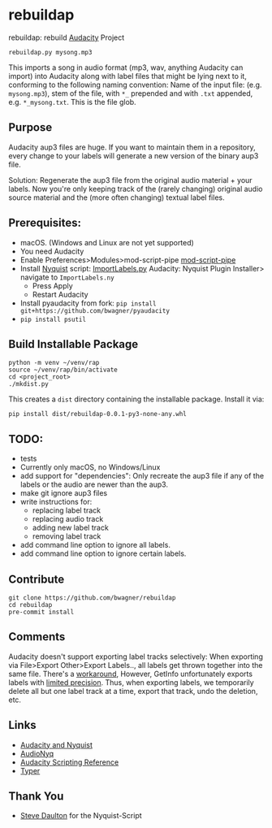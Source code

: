 # rebuildap

rebuildap: rebuild [Audacity](https://www.audacityteam.org/) Project

```shell
rebuildap.py mysong.mp3
```

This imports a song in audio format (mp3, wav, anything Audacity can import) into Audacity along
with label files that might be lying next to it, conforming to the following naming convention:
Name of the input file: (e.g. `mysong.mp3`), stem of the file, with `*_` prepended and with `.txt`
appended, e.g. `*_mysong.txt`. This is the file glob.

## Purpose
Audacity aup3 files are huge. If you want to maintain them in a repository, every change
to your labels will generate a new version of the binary aup3 file.

Solution: Regenerate the aup3 file from the original audio material + your labels. Now you're only
keeping track of the (rarely changing) original audio source material and the (more often changing)
textual label files.

## Prerequisites:
 - macOS. (Windows and Linux are not yet supported)
 - You need Audacity
 - Enable Preferences>Modules>mod-script-pipe [mod-script-pipe](https://manual.audacityteam.org/man/scripting.html)
 - Install [Nyquist](https://manual.audacityteam.org/man/nyquist.html) script:
   [ImportLabels.py](https://audionyq.com/wp-content/uploads/2022/09/ImportLabels.ny)
   Audacity: Nyquist Plugin Installer> navigate to `ImportLabels.ny`
   - Press Apply
   - Restart Audacity
 - Install pyaudacity from fork:
   `pip install git+https://github.com/bwagner/pyaudacity`
 - `pip install psutil`

## Build Installable Package
```console
python -m venv ~/venv/rap
source ~/venv/rap/bin/activate
cd <project_root>
./mkdist.py
```
This creates a `dist` directory containing the installable package.
Install it via:
```console
pip install dist/rebuildap-0.0.1-py3-none-any.whl
```

## TODO:
 - tests
 - Currently only macOS, no Windows/Linux
 - add support for "dependencies": Only recreate the
   aup3 file if any of the labels or the audio are
   newer than the aup3.
 - make git ignore aup3 files
 - write instructions for:
   - replacing label track
   - replacing audio track
   - adding new label track
   - removing label track
 - add command line option to ignore all labels.
 - add command line option to ignore certain labels.

## Contribute
```console
git clone https://github.com/bwagner/rebuildap
cd rebuildap
pre-commit install
```

## Comments
Audacity doesn't support exporting label tracks selectively: When exporting via File>Export Other>Export Labels..,
all labels get thrown together into the same file.
There's a [workaround](https://forum.audacityteam.org/t/export-individual-label-when-multiple-labels-in-project/58799/32),
However, GetInfo unfortunately exports labels with [limited precision](https://github.com/audacity/audacity/issues/4220).
Thus, when exporting labels, we temporarily delete all but one label track at a time, export that track, undo the deletion,
etc.

## Links
- [Audacity and Nyquist](https://www.audacity-forum.de/download/edgar/nyquist/nyquist-doc/devel/audacity-nyquist-en.htm)
- [AudioNyq](https://audionyq.com/)
- [Audacity Scripting Reference](https://manual.audacityteam.org/man/scripting_reference.html)
- [Typer](https://typer.tiangolo.com/tutorial/)

## Thank You
- [Steve Daulton](https://github.com/SteveDaulton) for the Nyquist-Script
